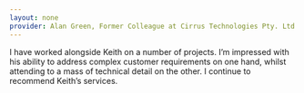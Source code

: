 ```yaml
---
layout: none
provider: Alan Green, Former Colleague at Cirrus Technologies Pty. Ltd. (2007)
---
```


I have worked alongside Keith on a number of projects. I’m impressed
with his ability to address complex customer requirements on one hand,
whilst attending to a mass of technical detail on the other. I continue
to recommend Keith’s services.
